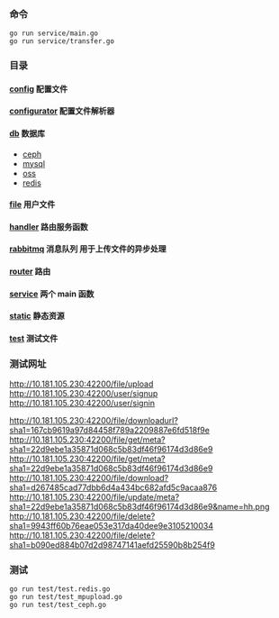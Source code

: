### 命令
```shell
go run service/main.go
go run service/transfer.go
```


### 目录
#### [config](../config)    配置文件
#### [configurator](../configurator)    配置文件解析器
#### [db](../db)    数据库
- [ceph](../db/ceph)
- [mysql](../db/mysql)
- [oss](../db/oss)
- [redis](../db/redis)
#### [file](../file)    用户文件
#### [handler](../handler)    路由服务函数
#### [rabbitmq](../rabbitmq)    消息队列 用于上传文件的异步处理
#### [router](../router)    路由
#### [service](../service)    两个 main 函数
#### [static](../static)    静态资源
#### [test](../test)    测试文件


### 测试网址
http://10.181.105.230:42200/file/upload <br/>
http://10.181.105.230:42200/user/signup <br/>
http://10.181.105.230:42200/user/signin <br/>

http://10.181.105.230:42200/file/downloadurl?sha1=167cb9619a97d84458f789a2209887e6fd518f9e <br/>
http://10.181.105.230:42200/file/get/meta?sha1=22d9ebe1a35871d068c5b83df46f96174d3d86e9 <br/>
http://10.181.105.230:42200/file/get/meta?sha1=22d9ebe1a35871d068c5b83df46f96174d3d86e9 <br/>
http://10.181.105.230:42200/file/download?sha1=d267485cad77dbb6d4a434bc682afd5c9acaa876 <br/>
http://10.181.105.230:42200/file/update/meta?sha1=22d9ebe1a35871d068c5b83df46f96174d3d86e9&name=hh.png <br/>
http://10.181.105.230:42200/file/delete?sha1=9943ff60b76eae053e317da40dee9e3105210034 <br/>
http://10.181.105.230:42200/file/delete?sha1=b090ed884b07d2d98747141aefd25590b8b254f9 <br/>


### 测试
```shell
go run test/test.redis.go
go run test/test_mpupload.go
go run test/test_ceph.go
```
